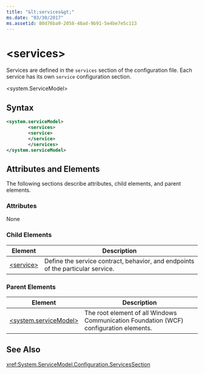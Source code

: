```yaml
---
title: "&lt;services&gt;"
ms.date: "03/30/2017"
ms.assetid: 80d76ba9-2058-48ad-9b91-5e4be7e5c113
---
```

# &lt;services&gt;
Services are defined in the `services` section of the configuration file. Each service has its own `service` configuration section.  

 \<system.ServiceModel>  

## Syntax  

```xml  
<system.serviceModel>  
        <services>  
        <service>  
        </service>  
        </services>  
</system.serviceModel>  
```  

## Attributes and Elements  
 The following sections describe attributes, child elements, and parent elements.  

### Attributes  
 None  

### Child Elements  


|Element|Description|  
|-------------|-----------------|  
|[\<service>](../../../../../docs/framework/configure-apps/file-schema/wcf/service.md)|Define the service contract, behavior, and endpoints of the particular service.|  

### Parent Elements  


|Element|Description|  
|-------------|-----------------|  
|[\<system.serviceModel>](../../../../../docs/framework/configure-apps/file-schema/wcf/system-servicemodel.md)|The root element of all Windows Communication Foundation (WCF) configuration elements.|  

## See Also  
 <xref:System.ServiceModel.Configuration.ServicesSection>
